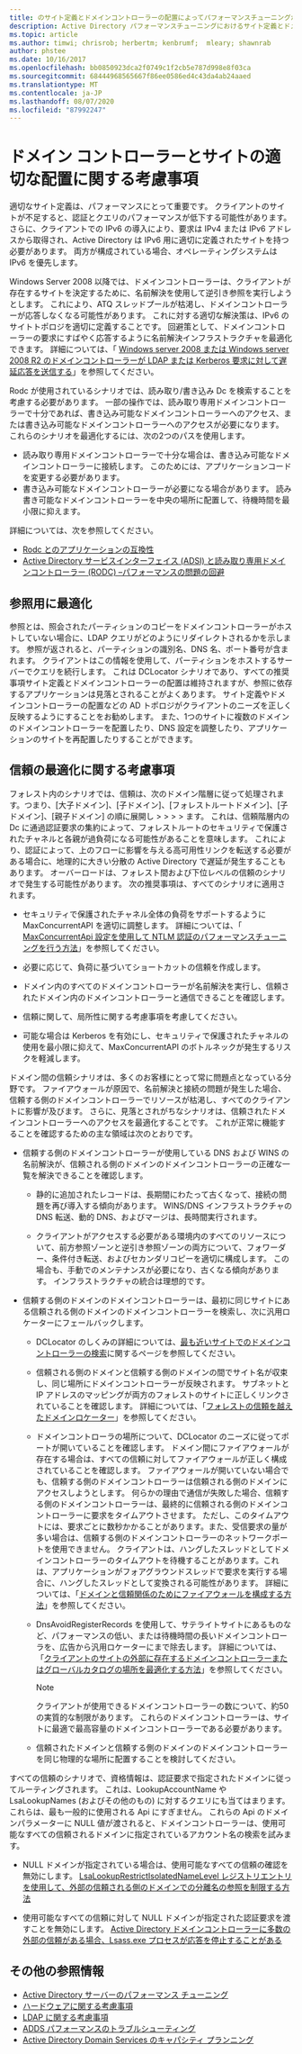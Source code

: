 ```yaml
---
title: のサイト定義とドメインコントローラーの配置によってパフォーマンスチューニングが追加される
description: Active Directory パフォーマンスチューニングにおけるサイト定義とドメインコントローラーの配置に関する考慮事項。
ms.topic: article
ms.author: timwi; chrisrob; herbertm; kenbrumf;  mleary; shawnrab
author: phstee
ms.date: 10/16/2017
ms.openlocfilehash: bb0850923dca2f0749c1f2cb5e787d998e8f03ca
ms.sourcegitcommit: 68444968565667f86ee0586ed4c43da4ab24aaed
ms.translationtype: MT
ms.contentlocale: ja-JP
ms.lasthandoff: 08/07/2020
ms.locfileid: "87992247"
---
```

# <a name="proper-placement-of-domain-controllers-and-site-considerations"></a>ドメイン コントローラーとサイトの適切な配置に関する考慮事項

適切なサイト定義は、パフォーマンスにとって重要です。 クライアントのサイトが不足すると、認証とクエリのパフォーマンスが低下する可能性があります。 さらに、クライアントでの IPv6 の導入により、要求は IPv4 または IPv6 アドレスから取得され、Active Directory は IPv6 用に適切に定義されたサイトを持つ必要があります。 両方が構成されている場合、オペレーティングシステムは IPv6 を優先します。

Windows Server 2008 以降では、ドメインコントローラーは、クライアントが存在するサイトを決定するために、名前解決を使用して逆引き参照を実行しようとします。 これにより、ATQ スレッドプールが枯渇し、ドメインコントローラーが応答しなくなる可能性があります。 これに対する適切な解決策は、IPv6 のサイトトポロジを適切に定義することです。 回避策として、ドメインコントローラーの要求にすばやく応答するように名前解決インフラストラクチャを最適化できます。 詳細については、「 [Windows server 2008 または Windows server 2008 R2 のドメインコントローラーが LDAP または Kerberos 要求に対して遅延応答を送信する](https://support.microsoft.com/kb/2668820)」を参照してください。

Rodc が使用されているシナリオでは、読み取り/書き込み Dc を検索することを考慮する必要があります。  一部の操作では、読み取り専用ドメインコントローラーで十分であれば、書き込み可能なドメインコントローラーへのアクセス、または書き込み可能なドメインコントローラーへのアクセスが必要になります。  これらのシナリオを最適化するには、次の2つのパスを使用します。
-   読み取り専用ドメインコントローラーで十分な場合は、書き込み可能なドメインコントローラーに接続します。  このためには、アプリケーションコードを変更する必要があります。
-   書き込み可能なドメインコントローラーが必要になる場合があります。  読み書き可能なドメインコントローラーを中央の場所に配置して、待機時間を最小限に抑えます。

詳細については、次を参照してください。
-   [Rodc とのアプリケーションの互換性](/previous-versions/windows/it-pro/windows-server-2008-R2-and-2008/cc772597(v=ws.10))
-   [Active Directory サービスインターフェイス (ADSI) と読み取り専用ドメインコントローラー (RODC) –パフォーマンスの問題の回避](/archive/blogs/fieldcoding/active-directory-service-interface-adsi-and-the-read-only-domain-controller-rodc-avoiding-performance-issues)

## <a name="optimize-for-referrals"></a>参照用に最適化

参照とは、照会されたパーティションのコピーをドメインコントローラーがホストしていない場合に、LDAP クエリがどのようにリダイレクトされるかを示します。 参照が返されると、パーティションの識別名、DNS 名、ポート番号が含まれます。 クライアントはこの情報を使用して、パーティションをホストするサーバーでクエリを続行します。 これは DCLocator シナリオであり、すべての推奨事項サイト定義とドメインコントローラーの配置は維持されますが、参照に依存するアプリケーションは見落とされることがよくあります。 サイト定義やドメインコントローラーの配置などの AD トポロジがクライアントのニーズを正しく反映するようにすることをお勧めします。 また、1つのサイトに複数のドメインのドメインコントローラーを配置したり、DNS 設定を調整したり、アプリケーションのサイトを再配置したりすることができます。

## <a name="optimization-considerations-for-trusts"></a>信頼の最適化に関する考慮事項

フォレスト内のシナリオでは、信頼は、次のドメイン階層に従って処理されます。つまり、[大子ドメイン]、[子ドメイン]、[フォレストルートドメイン]、[子ドメイン]、[親子ドメイン] の順に展開し &gt; &gt; &gt; &gt; ます。 これは、信頼階層内の Dc に通過認証要求の集約によって、フォレストルートのセキュリティで保護されたチャネルと各親が過負荷になる可能性があることを意味します。 これにより、認証によって、上のフローに影響を与える高可用性リンクを転送する必要がある場合に、地理的に大きい分散の Active Directory で遅延が発生することもあります。 オーバーロードは、フォレスト間および下位レベルの信頼のシナリオで発生する可能性があります。 次の推奨事項は、すべてのシナリオに適用されます。

-   セキュリティで保護されたチャネル全体の負荷をサポートするように MaxConcurrentAPI を適切に調整します。 詳細については、「 [MaxConcurrentApi 設定を使用して NTLM 認証のパフォーマンスチューニングを行う方法](https://support.microsoft.com/kb/2688798/EN-US)」を参照してください。

-   必要に応じて、負荷に基づいてショートカットの信頼を作成します。

-   ドメイン内のすべてのドメインコントローラーが名前解決を実行し、信頼されたドメイン内のドメインコントローラーと通信できることを確認します。

-   信頼に関して、局所性に関する考慮事項を考慮してください。

-   可能な場合は Kerberos を有効にし、セキュリティで保護されたチャネルの使用を最小限に抑えて、MaxConcurrentAPI のボトルネックが発生するリスクを軽減します。

ドメイン間の信頼シナリオは、多くのお客様にとって常に問題点となっている分野です。 ファイアウォールが原因で、名前解決と接続の問題が発生した場合、信頼する側のドメインコントローラーでリソースが枯渇し、すべてのクライアントに影響が及びます。 さらに、見落とされがちなシナリオは、信頼されたドメインコントローラーへのアクセスを最適化することです。 これが正常に機能することを確認するための主な領域は次のとおりです。

-   信頼する側のドメインコントローラーが使用している DNS および WINS の名前解決が、信頼される側のドメインのドメインコントローラーの正確な一覧を解決できることを確認します。

    -   静的に追加されたレコードは、長期間にわたって古くなって、接続の問題を再び導入する傾向があります。 WINS/DNS インフラストラクチャの DNS 転送、動的 DNS、およびマージは、長時間実行されます。

    -   クライアントがアクセスする必要がある環境内のすべてのリソースについて、前方参照ゾーンと逆引き参照ゾーンの両方について、フォワーダー、条件付き転送、およびセカンダリコピーを適切に構成します。 この場合も、手動でのメンテナンスが必要になり、古くなる傾向があります。 インフラストラクチャの統合は理想的です。

-   信頼する側のドメインのドメインコントローラーは、最初に同じサイトにある信頼される側のドメインのドメインコントローラーを検索し、次に汎用ロケーターにフェールバックします。

    -   DCLocator のしくみの詳細については、[最も近いサイトでのドメインコントローラーの検索](/previous-versions/windows/it-pro/windows-2000-server/cc978016(v=technet.10))に関するページを参照してください。

    -   信頼される側のドメインと信頼する側のドメインの間でサイト名が収束し、同じ場所にドメインコントローラーが反映されます。 サブネットと IP アドレスのマッピングが両方のフォレストのサイトに正しくリンクされていることを確認します。 詳細については、「[フォレストの信頼を越えたドメインロケーター](/archive/blogs/askds/domain-locator-across-a-forest-trust)」を参照してください。

    -   ドメインコントローラの場所について、DCLocator のニーズに従ってポートが開いていることを確認します。 ドメイン間にファイアウォールが存在する場合は、すべての信頼に対してファイアウォールが正しく構成されていることを確認します。 ファイアウォールが開いていない場合でも、信頼する側のドメインコントローラーは信頼される側のドメインにアクセスしようとします。 何らかの理由で通信が失敗した場合、信頼する側のドメインコントローラーは、最終的に信頼される側のドメインコントローラーに要求をタイムアウトさせます。 ただし、このタイムアウトには、要求ごとに数秒かかることがあります。また、受信要求の量が多い場合は、信頼する側のドメインコントローラーのネットワークポートを使用できません。 クライアントは、ハングしたスレッドとしてドメインコントローラーのタイムアウトを待機することがあります。これは、アプリケーションがフォアグラウンドスレッドで要求を実行する場合に、ハングしたスレッドとして変換される可能性があります。 詳細については、「[ドメインと信頼関係のためにファイアウォールを構成する方法](https://support.microsoft.com/kb/179442)」を参照してください。

    -   DnsAvoidRegisterRecords を使用して、サテライトサイトにあるものなど、パフォーマンスの低い、または待機時間の長いドメインコントローラを、広告から汎用ロケーターにまで除去します。 詳細については、「[クライアントのサイトの外部に存在するドメインコントローラーまたはグローバルカタログの場所を最適化する方法](https://support.microsoft.com/kb/306602)」を参照してください。

        > [!NOTE]
        > クライアントが使用できるドメインコントローラーの数について、約50の実質的な制限があります。 これらのドメインコントローラーは、サイトに最適で最高容量のドメインコントローラーである必要があります。


    -  信頼されたドメインと信頼する側のドメインのドメインコントローラーを同じ物理的な場所に配置することを検討してください。

すべての信頼のシナリオで、資格情報は、認証要求で指定されたドメインに従ってルーティングされます。 これは、LookupAccountName や LsaLookupNames (およびその他のもの) に対するクエリにも当てはまります。これらは、最も一般的に使用される Api にすぎません。 これらの Api のドメインパラメーターに NULL 値が渡されると、ドメインコントローラーは、使用可能なすべての信頼されるドメインに指定されているアカウント名の検索を試みます。

-   NULL ドメインが指定されている場合は、使用可能なすべての信頼の確認を無効にします。 [LsaLookupRestrictIsolatedNameLevel レジストリエントリを使用して、外部の信頼される側のドメインでの分離名の参照を制限する方法](https://support.microsoft.com/kb/818024)

-   使用可能なすべての信頼に対して NULL ドメインが指定された認証要求を渡すことを無効にします。 [Active Directory ドメインコントローラーに多数の外部の信頼がある場合、Lsass.exe プロセスが応答を停止することがある](https://support.microsoft.com/kb/923241/EN-US)

## <a name="additional-references"></a>その他の参照情報
- [Active Directory サーバーのパフォーマンス チューニング](index.md)
- [ハードウェアに関する考慮事項](hardware-considerations.md)
- [LDAP に関する考慮事項](ldap-considerations.md)
- [ADDS パフォーマンスのトラブルシューティング](troubleshoot.md)
- [Active Directory Domain Services のキャパシティ プランニング](https://go.microsoft.com/fwlink/?LinkId=324566)